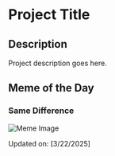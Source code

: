 # Project Title

## Description

Project description goes here.

## Meme of the Day

### Same Difference
![Meme Image](https://i.redd.it/u5ig4jtbh4qe1.png)

Updated on: [3/22/2025]